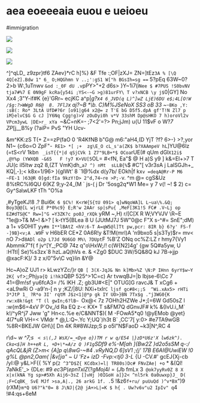 # aea eoeeeaia euou e ueioeu

<wd-tags>#immigration</wd-tags>

![](img/kodim05.avif)

![](img/kodim01.avif)

![](img/kodim08.avif)

^]^qLD_ z9zpr}tf6 ZAev}*rC h]%} &F Tfe :;OF|zXJ= ZN=]tEz`3A % [\Q 4Q[eZ].Bdw 1" 6_ O;HQGhmn V ..;':gS1 W["h BGsIh=sg ==` 5?pEq 63W~0? 2>b W:,1uTnwv `&od :_0F dU .v`pPY>"+2 d6s> }Y~1i7(i` Nee $ #7PUS !S0bvNV tja7#%7 E 0N9gF kcRa{y54i ;YS<-~G >g)81urFY\ T v?xNCB \y j$ `0|GY] No Xx4 ;3"Y-if#K {e}'GRr~ ecjKC a^p|_g?x`4 6_JVD(q L)^]wZ LjE)6DU e$;4L[O!W /$g:?>WWgD R6@  8. 7FlJ`x aj?~B *\b. C}M%JSeNoX SS3 oB 33 ~-_`8Ko ,Y: :sB(: Ro* 3LtA UfD#?6r [o91|g64 x2@= z T'E bG D5f5.dpA gf'T!N Zl7 p iM}elvC$G G cJ ]Y6Nq Cgg!g)>V zOuDyi0h v*V 33shM Dp@sHKO 7 h)oroVl2v VPcm3ywL |DE>r_ xYa `~&C=nK=- ;7<2'=?> Pn;jJm) u{U 11$vF o W?*7 ZP*[j__B%y (?aiP= PvS "YH Ucv-

&m^KK:zS T(+ Z==zP(faO 0 'R4KfNB b"G@ m6:"aH4,(D YjT ?f? 6>-} >?,yor N1~ {c6o=O ZpF"-` RE1> *[ ;+  zg\E_O cL_s'a(ZK$ b?XAAmpeV hL`]YU@6lz (=tS<rV 1kbn ` _isT{{*|d qSjCVk 1 Z7"9LB+*$ OCoa`rUE(# qUm dGl`X12i$ ,@Y%p (YWXQB -&65   F !y7 K+VU[5`OL= #<fN, Ea"$ @ H a)S y9 ] k&=El+>7 T JU(c il5ltw zq2 8,(ZT VmK)dh_`a7 ^) nMt  sLLB{%`$ #C"[ v3r$3s%wz 8b sD Ae H.: G@ C3l<~zl> ih$A j LalSGJh+_ KQ|,-};< k8x=1/96> ){gIWt' 8 \`1@%dx d(y7b/ EOkh|f kx`v =deqA@Rr-P M6 ~FE-1 )63@R O]gd:fIa 9kzY!D> 2"d,74~re >P;-`v. ^<n>m @= cgS&Uz 8%tRC%I6QU 6(KZ 9;y-24_(M \` js-( j Dr '5osg2q*W1 Me= y 7 v(! ~! $ 2) c= Gy^Sa\wLKF tTh "O%a

,#yTgeKJ!8 .? Bui6`K 6 $C%! K<rW{S{tU 091> q]wNqoWA]L L~ua\%.&Q; Boy3@@[L wjrLE P*0%c9} E;R'w 2AAr sp|sPu{ ,MeF[3K1!S FC# .V~Lj op EZ#dTS@C" Rw=]"G =Y3ZK?c po0J_rXQk` yRM ~,H) r/[C[X R W;VYVJV \R~E "1e@>T& M~! &>? [ k-tY5{BLea 8 U (JUtMJ7J 5W"0@c F"X s-^#= SnE";dM) a 1+ vSOHlT y`y#m I**lBAtZ <hV:6-T A=qW5@l]Tt pw,pcr: 8IR b} 6?y' FS-f -]9B}<v;A .W9`F v H6bER CE\*Z 0A6R!y &T!M(mrl)A 'n9bxo5 s|s3Ty)$r= mv< nO 7>d`8ADl o2p L7Jd 9U6GO M%\ 7DUpt`F %B'Z ONq oc%Z:LZ r hmy7{Vy1 Abmmk7"f{ f jv^[Y_;PC@ 74z q"o\HxW;/! c(W{N2]4g' {gw 5Q#a5yw, U :HTtI| Se)%s3zx`8 hzL.aQ(hVs  e. & <Zg0 $DUC 3W/5Q&8Q kJ 7B->jjp @xacF:K]/ 3 z x/0"5v\C vq}Iin &Y@

Hc~A)oZ UJ1 r> kLwzYZc/}r `QB [ 3(X-JqJ& Nn k]Mb>%Z \N:P IHnn 6yrY$w~Y 2K{ vf`>;;Phj` ya{Q i!hk3 `QBP 525^>1C=c) Ar tvwqBJ=|b Ibjse-6\Cc 7 41=@m!sf yu6fcA3= /% lKH .Z; gb3U#<E|" OTUG]G ravcJ& T xCg6 \+<aL9wRi O -a9'n-[ n y ;KZ/|8U: NXi+txIr`C ljsf gc#8<;;S  ^Wi.xAx5> rHTi 3*JtP 1_ ?R*o 3I' rqtM J$z<1|@*p gk IY UO>}BN 7Tx$g ."j3WG0{K rw:x8k!&gt "T (l gwIn;6?lB~ `Ox@< 7z 7OHh2HZWe J*;[=6W Gd50sZ l :w{m$6=4xV P`Ov_/d Ra EQ z-< KX* T s&FM7Q dGnvJF# k% &{IvU.i_M` k!/^yR^j7 Jww 'g" Hn<c.%e e/C&NNT$)( M -FOwA5*q0 !@yEMob @yet} 4I7*uR VH=< VMdr * @,L:Q~.Yc Y;UQ`)h3t B` ,CC'7[ y:0> #e7TA9wGB %8R<BKEJW GH\}[ Dn 4K R#8WJzp;S p o5l"N$FaoD ~k3|N^,RC 4

r\d~ *w ^7;s ` < s\(,J WsX/=_<Dye o})TM r w q/E54 |}zD*U6z'X lw6zk^). Cko<$]H h++eR L, +D+\*=A/z Q )F1g`SDf9 e%-M[ah ]{Bw2Z }d2o5sSM q-:/ qAcQL&jR (Z>m< {A]p q\8wG-~#4 .vRyNQ,D 6]sV1 ;{j' 17B E6AI@UwiEW !0 g%L @pn2,Oam( |&v[ja" ~ U 'Fz+ izD -Fvp:<tj0 3-L* {U -CV.#' gcEJ{Xj-cb /yI:@ y&L>F{{ %Y p(` 2 ^3^D$Z{ KCdbx)=l| TR80s)Dc# FNvZAe| +o ` * &(Ql! 7aNkE'_> {DLe: #9 $ec3P(ep n TxlZ(?g Moj4l=(J$b fmLx 3` @ok7yyRv0Z 8 X x|x(kNA Yg sp>#5Xh Aij6~3sZ []vHj )0IGoH a]}2< ^nl5rk 0a0uwxp}J_ D( ;F+CqBK_ SvE MJf >sa,A|., 26 arkG 1f. .`5 !&z6`f+ru/ puUuQd )^v*B`x")9 (rXM`}m*Q U6?"k"0= 8 J\NJ|{2@ jA+>L|=K $ h{ . Uw?v6v"u2 IpIv" q`4 !#4:qs+6eM